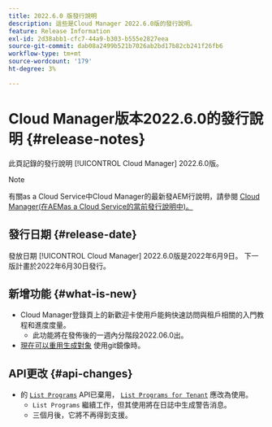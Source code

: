 ```yaml
---
title: 2022.6.0 版發行說明
description: 這些是Cloud Manager 2022.6.0版的發行說明。
feature: Release Information
exl-id: 2d38abb1-cfc7-44a9-b303-b555e2827eea
source-git-commit: dab08a2499b521b7026ab2bd17b82cb241f26fb6
workflow-type: tm+mt
source-wordcount: '179'
ht-degree: 3%

---
```



# Cloud Manager版本2022.6.0的發行說明 {#release-notes}

此頁記錄的發行說明 [!UICONTROL Cloud Manager] 2022.6.0版。

>[!NOTE]
>
>有關as a Cloud Service中Cloud Manager的最新發AEM行說明，請參閱 [Cloud Manager(在AEMas a Cloud Service的當前發行說明中)。](https://experienceleague.adobe.com/docs/experience-manager-cloud-service/content/implementing/using-cloud-manager/release-notes-cloud-manager/release-notes-cm-current.html)

## 發行日期 {#release-date}

發放日期 [!UICONTROL Cloud Manager] 2022.6.0版是2022年6月9日。 下一版計畫於2022年6月30日發行。

## 新增功能 {#what-is-new}

* Cloud Manager登錄頁上的新歡迎卡使用戶能夠快速訪問與租戶相關的入門教程和進度度量。
   * 此功能將在發佈後的一週內分階段2022.06.0出。
* [現在可以重用生成對象](/help/using/setting-up-project.md#build-artifact-reuse) 使用git鏡像時。

## API更改 {#api-changes}

* 的 [`List Programs`](https://developer.adobe.com/experience-cloud/cloud-manager/reference/api/#operation/getPrograms) API已棄用， [`List Programs for Tenant`](https://developer.adobe.com/experience-cloud/cloud-manager/reference/api/#operation/getProgramsForTenant) 應改為使用。
   * `List Programs` 繼續工作，但其使用將在日誌中生成警告消息。
   * 三個月後，它將不再得到支援。
